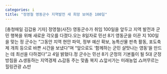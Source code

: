 ```yaml
---
categories: i
title: "정영철 영동군수 지역발전 새 희망 보여준 100일"
---
```

[충청매일 김갑용 기자] 정영철(사진) 영동군수가 취임 100일을 앞두고 지역 발전과 군민 행복을 위해 새로운 각오를 다졌다.오는 8일자로 민선 8기 영동군을 이끈 지 100일을 맞는 정 군수는 “그동안 지역 현안 파악, 정부 예산 확보, 농특산물 판촉 활동, 포도축제 개최 등으로 바쁜 시간을 보냈다”며 “앞으로도 ‘함께하는 군민 살맛나는 영동’을 만드는 데 최선을 다하겠다”고 4일 밝혔다.정 군수는 민선 8기 군정의 기본틀이 될 5대 군정방침을 △생동하는 지역경제 △감동 주는 맞춤 복지 △앞서가는 미래농업 △머무르는 힐링관광 △만